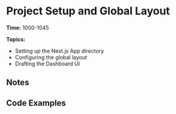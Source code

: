 # Project Setup and Global Layout

**Time:** 1000-1045

**Topics:**
- Setting up the Next.js App directory
- Configuring the global layout
- Drafting the Dashboard UI

## Notes

## Code Examples 
